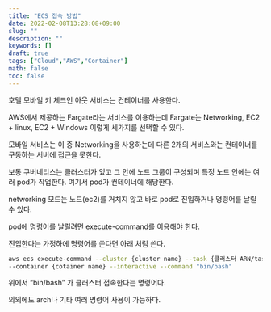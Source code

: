 ```yaml
---
title: "ECS 접속 방법"
date: 2022-02-08T13:28:08+09:00
slug: ""
description: ""
keywords: []
draft: true
tags: ["Cloud","AWS","Container"]
math: false
toc: false
---
```


호텔 모바일 키 체크인 아웃 서비스는 컨테이너를 사용한다.

AWS에서 제공하는 Fargate라는 서비스를 이용하는데 Fargate는 Networking, EC2 + linux, EC2 + Windows 이렇게 세가지를 선택할 수 있다.

모바일 서비스는 이 중 Networking을 사용하는데 다른 2개의 서비스와는 컨테이너를 구동하는 서버에 접근을 못한다.

보통 쿠버네티스는 클러스터가 있고 그 안에 노드 그룹이 구성되며 특정 노드 안에는 여러 pod가 작업한다. 여기서 pod가 컨테이너에 해당한다. 

networking 모드는 노드(ec2)를 거치지 않고 바로 pod로 진입하거나 명령어를 날릴 수 있다. 

pod에 명령어를 날릴려면 execute-command를 이용해야 한다.

진입한다는 가정하에 명령어를 쓴다면 아래 처럼 쓴다.

```bash
aws ecs execute-command --cluster {cluster name} --task {클러스터 ARN/task id} \
--container {cotainer name} --interactive --command "bin/bash"
```

위에서 “bin/bash” 가 클러스터 접속한다는 명령어다.

의외에도 arch나 기타 여러 명령어 사용이 가능하다.